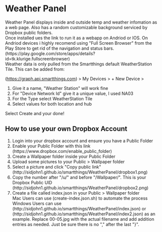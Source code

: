 <h1>Weather Panel</h1>
Weather Panel displays inside and outside temp and weather infomation as a web page. Also has a random customizable background serviced by Dropbox public folders.<br>Once installed ues the link to run it as a webapp on Andriod or IOS. On Andriod devices i highly recomend using "Full Screen Browser" from the Play Store to get rid of the navigation and status bars. (https://play.google.com/store/apps/details?id=tk.klurige.fullscreenbrowser)<br> Weather data is only pulled from the Smartthings default WeatherStation Tile. This can be added from:

(https://graph.api.smartthings.com) > My Devices > + New Device >
<ol>
  <li>Give it a name, "Weather Station" will work fine</li>
  <li>For "Device Network Id" give it a unique value, I used NA03</li>
  <li>For the Type select WeatherStation Tile</li>
  <li>Select values for both location and hub</li>
</ol>
Select Create and your done!

<h2>How to use your own Dropbox Account</h2>
<ol>
  <li>Login into your dropbox account and ensure you have a Public Folder</li>
  <li>Enable your Public Folder with this link</li>
  (https://www.dropbox.com/enable_public_folder)
  <li>Create a Wallpaper folder inside your Public Folder</li>
  <li>Upload some pictures to your Public > Wallpaper folder</li>
  <li>Select a picture and click "Copy public link"</li>
  (http://sidjohn1.github.io/smartthings/WeatherPanel/dropbox1.png)
  <li>Copy the number after "/u/" and before "/Wallpaper/". This is your Dropbox Public UID</li>
  (http://sidjohn1.github.io/smartthings/WeatherPanel/dropbox2.png)
  <li>Create a file called index.json in your Public > Wallpaper folder</li>
  Mac Users can use (create-index.json.sh) to automate the process<br>
  Windows Users can use (http://sidjohn1.github.io/smartthings/WeatherPanel/index.json) or (http://sidjohn1.github.io/smartthings/WeatherPanel/index2.json) as an example. Replace 00-05.jpg with the actual filename and add addition entries as needed. Just be sure there is no "," after the last "}".
</ol>


